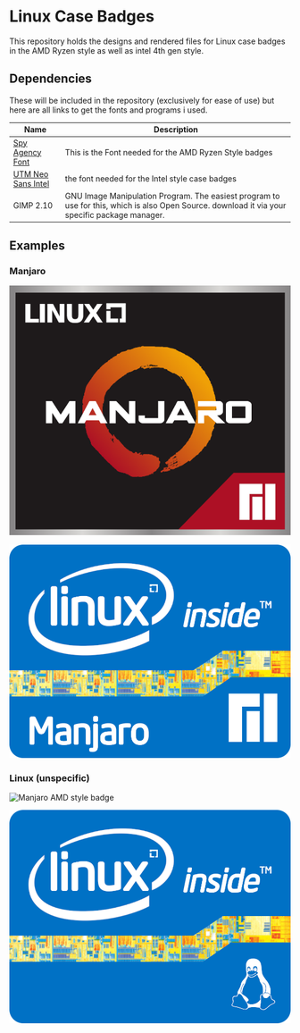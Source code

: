 # Linux Case Badges

This repository holds the designs and rendered files for Linux case badges in the AMD Ryzen style as well as intel 4th gen style.

## Dependencies
These will be included in the repository (exclusively for ease of use) but here are all links to get the fonts and programs i used.

| Name | Description |
|---|---|
| [Spy Agency Font](https://www.dafont.com/spy-agency.font) | This is the Font needed for the AMD Ryzen Style badges |
| [UTM Neo Sans Intel](http://font2s.com/fonts/13224/utm_neo_sans_intel.html) | the font needed for the Intel style case badges |
| GIMP 2.10 | GNU Image Manipulation Program. The easiest program to use for this, which is also Open Source. download it via your specific package manager. |

## Examples

### Manjaro

![Manjaro AMD style badge](https://raw.githubusercontent.com/Dragonsight91/Linux-case-badges/master/AMD-style/rendered/linux-manjaro_amd.png)

![Manjaro Intel style badge](https://raw.githubusercontent.com/Dragonsight91/Linux-case-badges/master/Intel-style/rendered/linux-manjaro_intel.png)

### Linux (unspecific)

![Manjaro AMD style badge](https://raw.githubusercontent.com/Dragonsight91/Linux-case-badges/master/AMD-style/rendered/linux-amd.png)

![Manjaro Intel style badge](https://raw.githubusercontent.com/Dragonsight91/Linux-case-badges/master/Intel-style/rendered/linux-intel.png)